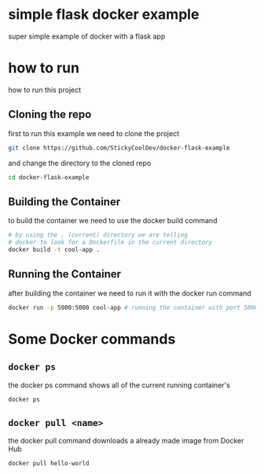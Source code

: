 # simple flask docker example
super simple example of docker with a flask app

# how to run
how to run this project

## Cloning the repo 
first to run this example we need to clone the project
```bash
git clone https://github.com/StickyCoolDev/docker-flask-example
```
and change the directory to the cloned repo

```bash
cd docker-flask-example
```

## Building the **Container**

to build the container we need to use the docker build command
```bash
# by using the . (current) directory we are telling
# docker to look for a Dockerfile in the current directory
docker build -t cool-app . 
```
## Running the **Container**

after building the container we need to run it with the docker run command
```bash
docker run -p 5000:5000 cool-app # running the container with port 5000 mapped to 5000
```

# Some Docker commands
## `docker ps`
the docker ps command shows all of the current running container's
```bash
docker ps
```
## `docker pull <name>`
the docker pull command downloads a already made image from Docker Hub
```bash
docker pull hello-world
```

